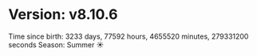 # Version: v8.10.6
Time since birth: 3233 days, 77592 hours, 4655520 minutes, 279331200 seconds
Season: Summer ☀️
